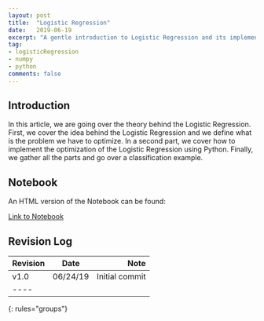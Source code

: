 ```yaml
---
layout: post
title:  "Logistic Regression"
date:   2019-06-19
excerpt: "A gentle introduction to Logistic Regression and its implementation in python."
tag:
- logisticRegression
- numpy
- python
comments: false
---
```


## Introduction

In this article, we are going over the theory behind the Logistic Regression. First, we cover the idea behind the Logistic Regression and we define what is the problem we have to optimize. In a second part, we cover how to implement the optimization of the Logistic Regression using Python. Finally, we gather all the parts and go over a classification example.

## Notebook

An HTML version of the Notebook can be found:

<div markdown="0"><a href="tdody.github.io/_html/Logistic Regression.html" class="btn btn-info">Link to Notebook</a></div>

## Revision Log

| Revision | Date       | Note             |
|:---------|:----------:|-----------------:|
| v1.0     | 06/24/19   | Initial commit   |
|----
{: rules="groups"}